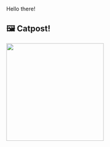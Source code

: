 Hello there!



## 🖼️ Catpost!

<sub>
    <img src="https://cdn2.thecatapi.com/images/MTk5NTYyNw.jpg" height="256">
</sub>

